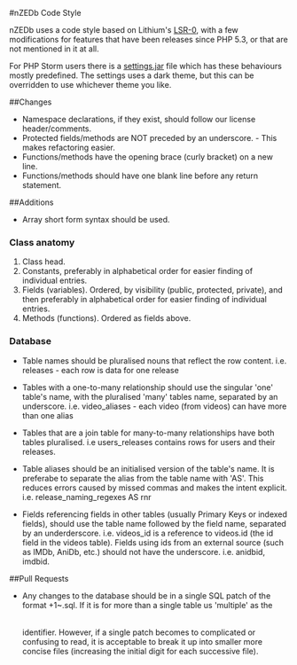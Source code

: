 #nZEDb Code Style

nZEDb uses a code style based on Lithium's [LSR-0](http://li3.me/docs/specs/accepted/LSR-0-coding.md),
with a few modifications for features that have been releases since PHP 5.3, or that are not
mentioned in it at all.

For PHP Storm users there is a [settings.jar](https://github.com/Howard3/Lithium_PhpStorm) file
which has these behaviours mostly predefined. The settings uses a dark theme, but this can be
overridden to use whichever theme you like.


##Changes
* Namespace declarations, if they exist, should follow our license header/comments.
* Protected fields/methods are NOT preceded by an underscore. - This makes refactoring easier.
* Functions/methods have the opening brace (curly bracket) on a new line.
* Functions/methods should have one blank line before any return statement.


##Additions
* Array short form syntax should be used.

### Class anatomy
1. Class head.
2. Constants, preferably in alphabetical order for easier finding of individual entries.
3. Fields (variables). Ordered, by visibility (public, protected, private), and then preferably in
  alphabetical order for easier finding of individual entries.
4. Methods (functions). Ordered as fields above.

### Database
* Table names should be pluralised nouns that reflect the row content.
  i.e. releases - each row is data for one release
* Tables with a one-to-many relationship should use the singular 'one' table's name, with the
 pluralised 'many' tables name, separated by an underscore.
  i.e. video_aliases - each video (from videos) can have more than one alias
* Tables that are a join table for many-to-many relationships have both tables pluralised.
  i.e users_releases contains rows for users and their releases.
* Table aliases should be an initialised version of the table's name. It is preferabe to separate
 the alias from the table name with 'AS'. This reduces errors caused by missed commas and makes the
 intent explicit.
  i.e. release_naming_regexes AS rnr


* Fields referencing fields in other tables (usually Primary Keys or indexed fields), should use
 the table name followed by the field name, separated by an underderscore.
  i.e. videos_id is a reference to videos.id (the id field in the videos table).
 Fields using ids from an external source (such as IMDb, AniDb, etc.) should not have the
 underscore.
  i.e. anidbid, imdbid.


##Pull Requests
* Any changes to the database should be in a single SQL patch of the format +1~<table>.sql. If it
 is for more than a single table us 'multiple' as the <table> identifier. However, if a single
 patch becomes to complicated or confusing to read, it is acceptable to break it up into smaller
 more concise files (increasing the initial digit for each successive file).
